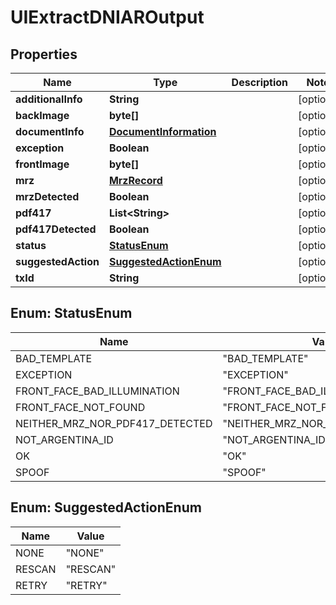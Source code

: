 
# UIExtractDNIAROutput

## Properties
Name | Type | Description | Notes
------------ | ------------- | ------------- | -------------
**additionalInfo** | **String** |  |  [optional]
**backImage** | **byte[]** |  |  [optional]
**documentInfo** | [**DocumentInformation**](DocumentInformation.md) |  |  [optional]
**exception** | **Boolean** |  |  [optional]
**frontImage** | **byte[]** |  |  [optional]
**mrz** | [**MrzRecord**](MrzRecord.md) |  |  [optional]
**mrzDetected** | **Boolean** |  |  [optional]
**pdf417** | **List&lt;String&gt;** |  |  [optional]
**pdf417Detected** | **Boolean** |  |  [optional]
**status** | [**StatusEnum**](#StatusEnum) |  |  [optional]
**suggestedAction** | [**SuggestedActionEnum**](#SuggestedActionEnum) |  |  [optional]
**txId** | **String** |  |  [optional]


<a name="StatusEnum"></a>
## Enum: StatusEnum
Name | Value
---- | -----
BAD_TEMPLATE | &quot;BAD_TEMPLATE&quot;
EXCEPTION | &quot;EXCEPTION&quot;
FRONT_FACE_BAD_ILLUMINATION | &quot;FRONT_FACE_BAD_ILLUMINATION&quot;
FRONT_FACE_NOT_FOUND | &quot;FRONT_FACE_NOT_FOUND&quot;
NEITHER_MRZ_NOR_PDF417_DETECTED | &quot;NEITHER_MRZ_NOR_PDF417_DETECTED&quot;
NOT_ARGENTINA_ID | &quot;NOT_ARGENTINA_ID&quot;
OK | &quot;OK&quot;
SPOOF | &quot;SPOOF&quot;


<a name="SuggestedActionEnum"></a>
## Enum: SuggestedActionEnum
Name | Value
---- | -----
NONE | &quot;NONE&quot;
RESCAN | &quot;RESCAN&quot;
RETRY | &quot;RETRY&quot;



